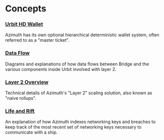 # Concepts

### [Urbit HD Wallet](urbit-docs/system/identity/concepts/hd-wallet)

Azimuth has its own optional hierarchical deterministic wallet system, often referred to as a "master ticket".

### [Data Flow](urbit-docs/system/identity/concepts/flow)

Diagrams and explanations of how data flows between Bridge and the various components inside Urbit involved with layer 2.

### [Layer 2 Overview](urbit-docs/system/identity/concepts/layer2)

Technical details of Azimuth's "Layer 2" scaling solution, also known as "naive rollups".

### [Life and Rift](urbit-docs/system/identity/concepts/life-and-rift)

An explanation of how Azimuth indexes networking keys and breaches to keep track of the most recent set of networking keys necessary to communicate with a ship.
